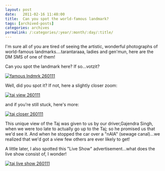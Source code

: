 ```yaml
---
layout: post
date:	2011-02-16 11:48:00
title:  Can you spot the world-famous landmark?
tags: [archived-posts]
categories: archives
permalink: /:categories/:year/:month/:day/:title/
---
```

I'm  sure all of you are tired of seeing the artistic, wonderful photographs of world-famous landmarks....tarantaraaa, ladies and gen'mun, here are the DM SMS of one of them!

Can you spot the landmark here? If so...votzit?


<a href="http://s1142.photobucket.com/albums/n602/Deepapctrsglr/?action=view&amp;current=IMG_1736.jpg" target="_blank"><img src="http://i1142.photobucket.com/albums/n602/Deepapctrsglr/IMG_1736.jpg" border="0" alt="famous lndmrk 260111"></a>


<lj-cut text="If you can, or can&#39;t....read on">


Well, did you spot it? If not, here a slightly closer zoom:


<a href="http://s1142.photobucket.com/albums/n602/Deepapctrsglr/?action=view&amp;current=IMG_1738.jpg" target="_blank"><img src="http://i1142.photobucket.com/albums/n602/Deepapctrsglr/IMG_1738.jpg" border="0" alt="taj view 260111"></a>

and if you're still stuck, here's more:


<a href="http://s1142.photobucket.com/albums/n602/Deepapctrsglr/?action=view&amp;current=IMG_1734.jpg" target="_blank"><img src="http://i1142.photobucket.com/albums/n602/Deepapctrsglr/IMG_1734.jpg" border="0" alt="taj closer 260111"></a>


This unique view of the Taj was given to us by our driver,Gajendra Singh, when we were too late to actually go up to the Taj; so he promised us that we'd see it. And when he stopped the car over a "nAlA" (sewage canal)...we realized that we'd got a view few others are ever likely to get!

A little later, I also spotted this "Live Show" advertisement...what does the live show consist of, I wonder!


<a href="http://s1142.photobucket.com/albums/n602/Deepapctrsglr/?action=view&amp;current=IMG_1707.jpg" target="_blank"><img src="http://i1142.photobucket.com/albums/n602/Deepapctrsglr/IMG_1707.jpg" border="0" alt="taj live show 260111"></a>



</lj-cut>
